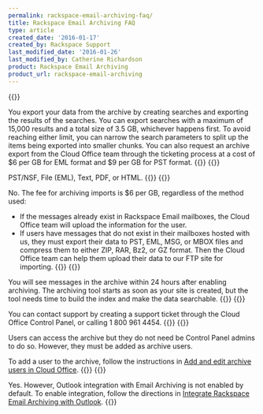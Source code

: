 ```yaml
---
permalink: rackspace-email-archiving-faq/
title: Rackspace Email Archiving FAQ
type: article
created_date: '2016-01-17'
created_by: Rackspace Support
last_modified_date: '2016-01-26'
last_modified_by: Catherine Richardson
product: Rackspace Email Archiving
product_url: rackspace-email-archiving
---
```



{{<accordion title="Is there a limit on how much data I can export from my email archive?" col="in" href="accordion1">}}

You export your data from the archive by creating searches and exporting
the results of the searches. You can export searches with a maximum of
15,000 results and a total size of 3.5 GB, whichever happens first. To
avoid reaching either limit, you can narrow the search parameters to
split up the items being exported into smaller chunks. You can also
request an archive export from the Cloud Office team through the
ticketing process at a cost of \$6 per GB for EML format and \$9 per GB
for PST format.
{{</accordion>}}
{{<accordion title="What filetypes can I export as an output?" col="in" href="accordion2">}}

PST/NSF, File (EML), Text, PDF, or HTML.
{{</accordion>}}
{{<accordion title="Are existing messages in my users' mailboxes added to the archive automatically?" col="in" href="accordion3">}}

No. The fee for archiving imports is \$6 per GB, regardless of the
method used:

-   If the messages already exist in Rackspace Email mailboxes, the
    Cloud Office team will upload the information for the user.
-   If users have messages that do not exist in their mailboxes hosted
    with us, they must export their data to PST, EML, MSG, or MBOX files
    and compress them to either ZIP, RAR, Bz2, or GZ format. Then the
    Cloud Office team can help them upload their data to our FTP site
    for importing.
{{</accordion>}}
{{<accordion title="I've turned on archiving. When will I see messages in the archive?" col="in" href="accordion4">}}

You will see messages in the archive within 24 hours after enabling
archiving. The archiving tool starts as soon as your site is created,
but the tool needs time to build the index and make the data searchable.
{{</accordion>}}
{{<accordion title="The control panel shows that archiving is off, but I never turned it off. What do I do?" col="in" href="accordion5">}}

You can contact support by creating a support ticket through the Cloud
Office Control Panel, or calling 1 800 961 4454.
{{</accordion>}}
{{<accordion title="Can my users access the archive? Do they need to be Control Panel admins?" col="in" href="accordion6">}}

Users can access the archive but they do not need be Control Panel
admins to do so. However, they must be added as archive users.

To add a user to the archive, follow the instructions in [Add and edit
archive users in Cloud
Office](/support/how-to/add-and-edit-archive-users-in-cloud-office).
{{</accordion>}}
{{<accordion title="Does email archiving integrate with Outlook?" col="in" href="accordion7">}}

Yes. However, Outlook integration with Email Archiving is not enabled by
default. To enable integration, follow the directions in [Integrate
Rackspace Email Archiving with
Outlook](/support/how-to/integrate-rackspace-email-archiving-with-outlook).
{{</accordion>}}
